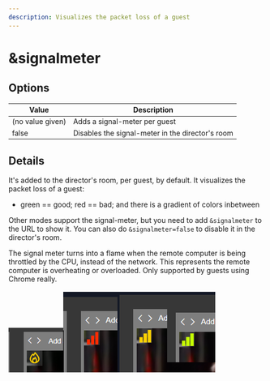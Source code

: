 ```yaml
---
description: Visualizes the packet loss of a guest
---
```


# \&signalmeter

## Options

| Value            | Description                                      |
| ---------------- | ------------------------------------------------ |
| (no value given) | Adds a signal-meter per guest                    |
| false            | Disables the signal-meter in the director's room |

## Details

It's added to the director's room, per guest, by default. It visualizes the packet loss of a guest:

* green == good; red == bad; and there is a gradient of colors inbetween

Other modes support the signal-meter, but you need to add `&signalmeter` to the URL to show it. You can also do `&signalmeter=false` to disable it in the director's room.

The signal meter turns into a flame when the remote computer is being throttled by the CPU, instead of the network. This represents the remote computer is overheating or overloaded. Only supported by guests using Chrome really.\
\
![](<../../.gitbook/assets/image (126) (1).png>)![](<../../.gitbook/assets/image (111).png>)

